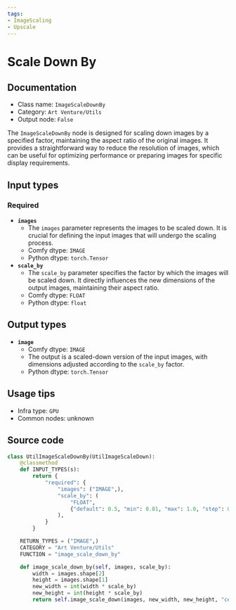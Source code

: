 ```yaml
---
tags:
- ImageScaling
- Upscale
---
```


# Scale Down By
## Documentation
- Class name: `ImageScaleDownBy`
- Category: `Art Venture/Utils`
- Output node: `False`

The `ImageScaleDownBy` node is designed for scaling down images by a specified factor, maintaining the aspect ratio of the original images. It provides a straightforward way to reduce the resolution of images, which can be useful for optimizing performance or preparing images for specific display requirements.
## Input types
### Required
- **`images`**
    - The `images` parameter represents the images to be scaled down. It is crucial for defining the input images that will undergo the scaling process.
    - Comfy dtype: `IMAGE`
    - Python dtype: `torch.Tensor`
- **`scale_by`**
    - The `scale_by` parameter specifies the factor by which the images will be scaled down. It directly influences the new dimensions of the output images, maintaining their aspect ratio.
    - Comfy dtype: `FLOAT`
    - Python dtype: `float`
## Output types
- **`image`**
    - Comfy dtype: `IMAGE`
    - The output is a scaled-down version of the input images, with dimensions adjusted according to the `scale_by` factor.
    - Python dtype: `torch.Tensor`
## Usage tips
- Infra type: `GPU`
- Common nodes: unknown


## Source code
```python
class UtilImageScaleDownBy(UtilImageScaleDown):
    @classmethod
    def INPUT_TYPES(s):
        return {
            "required": {
                "images": ("IMAGE",),
                "scale_by": (
                    "FLOAT",
                    {"default": 0.5, "min": 0.01, "max": 1.0, "step": 0.01},
                ),
            }
        }

    RETURN_TYPES = ("IMAGE",)
    CATEGORY = "Art Venture/Utils"
    FUNCTION = "image_scale_down_by"

    def image_scale_down_by(self, images, scale_by):
        width = images.shape[2]
        height = images.shape[1]
        new_width = int(width * scale_by)
        new_height = int(height * scale_by)
        return self.image_scale_down(images, new_width, new_height, "center")

```
